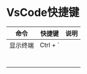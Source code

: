 # VsCode快捷键

| 命令     | 快捷键   | 说明 |
| -------- | -------- | ---- |
| 显示终端 | Ctrl + ` |      |
|          |          |      |
|          |          |      |
|          |          |      |
|          |          |      |
|          |          |      |
|          |          |      |
|          |          |      |

